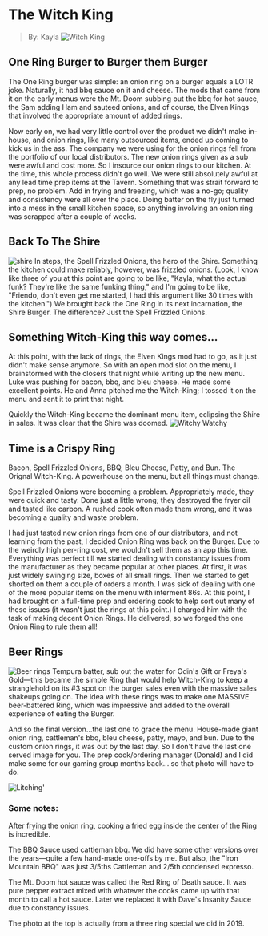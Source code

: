 # The Witch King
> By: Kayla
![Witch King](images/witchking1.bmp "witchin' yo")

## One Ring Burger to Burger them Burger

The One Ring burger was simple: an onion ring on a burger equals a LOTR joke. Naturally, it had bbq sauce on it and cheese. The mods that came from it on the early menus were the Mt. Doom subbing out the bbq for hot sauce, the Sam adding Ham and sauteed onions, and of course, the Elven Kings that involved the appropriate amount of added rings.

Now early on, we had very little control over the product we didn't make in-house, and onion rings, like many outsourced items, ended up coming to kick us in the ass. The company we were using for the onion rings fell from the portfolio of our local distributors. The new onion rings given as a sub were awful and cost more. So I insource our onion rings to our kitchen. At the time, this whole process didn't go well. We were still absolutely awful at any lead time prep items at the Tavern. Something that was strait forward to prep, no problem. Add in frying and freezing, which was a no-go; quality and consistency were all over the place. Doing batter on the fly just turned into a mess in the small kitchen space, so anything involving an onion ring was scrapped after a couple of weeks.

## Back To The Shire
![shire](images/shire.bmp "ah yes the shire")
In steps, the Spell Frizzled Onions, the hero of the Shire. Something the kitchen could make reliably, however, was frizzled onions. (Look, I know like three of you at this point are going to be like, "Kayla, what the actual funk? They're like the same funking thing," and I'm going to be like, "Friendo, don't even get me started, I had this argument like 30 times with the kitchen.") We brought back the One Ring in its next incarnation, the Shire Burger. The difference? Just the Spell Frizzled Onions.

## Something Witch-King this way comes...

At this point, with the lack of rings, the Elven Kings mod had to go, as it just didn't make sense anymore. So with an open mod slot on the menu, I brainstormed with the closers that night while writing up the new menu. Luke was pushing for bacon, bbq, and bleu cheese. He made some excellent points. He and Anna pitched me the Witch-King; I tossed it on the menu and sent it to print that night.

Quickly the Witch-King became the dominant menu item, eclipsing the Shire in sales. It was clear that the Shire was doomed.
![Witchy Watchy](images/witchymebaby.bmp "What?")

## Time is a Crispy Ring

Bacon, Spell Frizzled Onions, BBQ, Bleu Cheese, Patty, and Bun. The Orignal Witch-King. A powerhouse on the menu, but all things must change.

Spell Frizzled Onions were becoming a problem. Appropriately made, they were quick and tasty. Done just a little wrong; they destroyed the fryer oil and tasted like carbon. A rushed cook often made them wrong, and it was becoming a quality and waste problem.

I had just tasted new onion rings from one of our distributors, and not learning from the past, I decided Onion Ring was back on the Burger. Due to the weirdly high per-ring cost, we wouldn't sell them as an app this time. Everything was perfect till we started dealing with constancy issues from the manufacturer as they became popular at other places. At first, it was just widely swinging size, boxes of all small rings. Then we started to get shorted on them a couple of orders a month. I was sick of dealing with one of the more popular items on the menu with interment 86s. At this point, I had brought on a full-time prep and ordering cook to help sort out many of these issues (it wasn't just the rings at this point.) I charged him with the task of making decent Onion Rings. He delivered, so we forged the one Onion Ring to rule them all!

## Beer Rings
![Beer rings](images/rings.bmp "rings")
Tempura batter, sub out the water for Odin's Gift or Freya's Gold—this became the simple Ring that would help Witch-King to keep a stranglehold on its #3 spot on the burger sales even with the massive sales shakeups going on. The idea with these rings was to make one MASSIVE beer-battered Ring, which was impressive and added to the overall experience of eating the Burger.

And so the final version...the last one to grace the menu. House-made giant onion ring, cattleman's bbq, bleu cheese, patty, mayo, and bun. Due to the custom onion rings, it was out by the last day. So I don't have the last one served image for you. The prep cook/ordering manager (Donald) and I did make some for our gaming group months back... so that photo will have to do.

![Litching'](images/witchking2.bmp "just a litte bit more witchy")

### Some notes:

After frying the onion ring, cooking a fried egg inside the center of the Ring is incredible.

The BBQ Sauce used cattleman bbq. We did have some other versions over the years—quite a few hand-made one-offs by me. But also, the "Iron Mountain BBQ" was just 3/5ths Cattleman and 2/5th condensed expresso.

The Mt. Doom hot sauce was called the Red Ring of Death sauce. It was pure pepper extract mixed with whatever the cooks came up with that month to call a hot sauce. Later we replaced it with Dave's Insanity Sauce due to constancy issues.

The photo at the top is actually from a three ring special we did in 2019. 